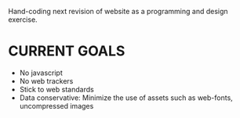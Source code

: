 Hand-coding next revision of website as a programming and design exercise.

# CURRENT GOALS
* No javascript
* No web trackers
* Stick to web standards
* Data conservative: Minimize the use of assets such as web-fonts, uncompressed images
